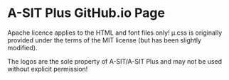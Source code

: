 # A-SIT Plus GitHub.io Page

Apache licence applies to the HTML and font files only! µ.css is originally provided under the terms of the MIT license (but has been slightly modified).

The logos are the sole property of A-SIT/A-SIT Plus and may not be used without explicit permission!

